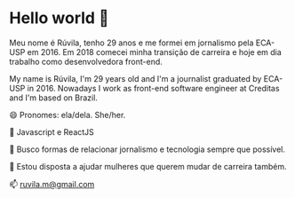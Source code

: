 # Hello world 👋

Meu nome é Rúvila, tenho 29 anos e me formei em jornalismo pela ECA-USP em 2016. Em 2018 comecei minha transição de carreira e hoje em dia trabalho como desenvolvedora front-end. 

My name is Rúvila, I'm 29 years old and I'm a journalist graduated by ECA-USP in 2016. Nowadays I work as front-end software engineer at Creditas and I'm based on Brazil.

😄 Pronomes: ela/dela. She/her.

🌱 Javascript e ReactJS

💬 Busco formas de relacionar jornalismo e tecnologia sempre que possível. 

🐣 Estou disposta a ajudar mulheres que querem mudar de carreira também. 

📫 ruvila.m@gmail.com
